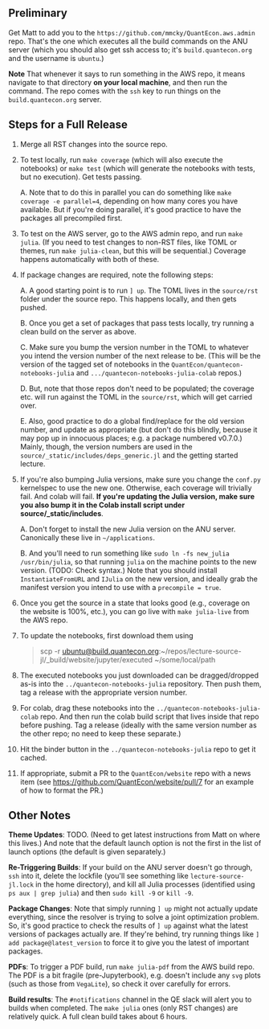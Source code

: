 ## Preliminary 

Get Matt to add you to the `https://github.com/mmcky/QuantEcon.aws.admin` repo. That's the one which executes all the build commands on the ANU server (which you should also get ssh access to; it's `build.quantecon.org` and the username is `ubuntu`.)

**Note** That whenever it says to run something in the AWS repo, it means navigate to that directory **on your local machine**, and then run the command. The repo comes with the `ssh` key to run things on the `build.quantecon.org` server.

## Steps for a Full Release 

1. Merge all RST changes into the source repo. 

2. To test locally, run `make coverage` (which will also execute the notebooks) or `make test` (which will generate the notebooks with tests, but no execution). Get tests passing. 

    A. Note that to do this in parallel you can do something like `make coverage -e parallel=4`, depending on how many cores you have available. But if you're doing parallel, it's good practice to have the packages all precompiled first. 

3. To test on the AWS server, go to the AWS admin repo, and run `make julia`. (If you need to test changes to non-RST files, like TOML or themes, run `make julia-clean`, but this will be sequential.) Coverage happens automatically with both of these. 

4. If package changes are required, note the following steps: 

    A. A good starting point is to run `] up`. The TOML lives in the `source/rst` folder under the source repo. This happens locally, and then gets pushed. 

    B. Once you get a set of packages that pass tests locally, try running a clean build on the server as above. 

    C. Make sure you bump the version number in the TOML to whatever you intend the version number of the next release to be. (This will be the version of the tagged set of notebooks in the `QuantEcon/quantecon-notebooks-julia` and `.../quantecon-notebooks-julia-colab` repos.)

    D. But, note that those repos don't need to be populated; the coverage etc. will run against the TOML in the `source/rst`, which will get carried over. 

    E. Also, good practice to do a global find/replace for the old version number, and update as appropriate (but don't do this blindly, because it may pop up in innocuous places; e.g. a package numbered v0.7.0.) Mainly, though, the version numbers are used in the `source/_static/includes/deps_generic.jl` and the getting started lecture. 

5. If you're also bumping Julia versions, make sure you change the `conf.py` kernelspec to use the new one. Otherwise, each coverage will trivially fail. And colab will fail. **If you're updating the Julia version, make sure you also bump it in the Colab install script under source/_static/includes**. 

    A. Don't forget to install the new Julia version on the ANU server. Canonically these live in `~/applications`. 
    
    B. And you'll need to run something like `sudo ln -fs new_julia /usr/bin/julia`, so that running `julia` on the machine points to the new version. (TODO: Check syntax.) Note that you should install `InstantiateFromURL` and `IJulia` on the new version, and ideally grab the manifest version you intend to use with a `precompile = true`. 

6. Once you get the source in a state that looks good (e.g., coverage on the website is 100%, etc.), you can go live with `make julia-live` from the AWS repo. 

7. To update the notebooks, first download them using

    > scp -r ubuntu@build.quantecon.org:~/repos/lecture-source-jl/_build/website/jupyter/executed ~/some/local/path

8. The executed notebooks you just downloaded can be dragged/dropped as-is into the `../quantecon-notebooks-julia` repository. Then push them, tag a release with the appropriate version number. 

9. For colab, drag these notebooks into the `../quantecon-notebooks-julia-colab` repo. And then run the colab build script that lives inside that repo before pushing. Tag a release (ideally with the same version number as the other repo; no need to keep these separate.)

10. Hit the binder button in the `../quantecon-notebooks-julia` repo to get it cached. 

11. If appropriate, submit a PR to the `QuantEcon/website` repo with a news item (see https://github.com/QuantEcon/website/pull/7 for an example of how to format the PR.)

## Other Notes

**Theme Updates**: TODO. (Need to get latest instructions from Matt on where this lives.) And note that the default launch option is not the first in the list of launch options (the default is given separately.)

**Re-Triggering Builds**: If your build on the ANU server doesn't go through, `ssh` into it, delete the lockfile (you'll see something like `lecture-source-jl.lock` in the home directory), and kill all Julia processes (identified using `ps aux | grep julia`) and then `sudo kill -9` or `kill -9`. 

**Package Changes**: Note that simply running `] up` might not actually update everything, since the resolver is trying to solve a joint optimization problem. So, it's good practice to check the results of `] up` against what the latest versions of packages actually are. If they're behind, try running things like `] add package@latest_version` to force it to give you the latest of important packages. 

**PDFs**: To trigger a PDF build, run `make julia-pdf` from the AWS build repo. The PDF is a bit fragile (pre-Jupyterbook), e.g. doesn't include any `svg` plots (such as those from `VegaLite`), so check it over carefully for errors. 

**Build results**: The `#notifications` channel in the QE slack will alert you to builds when completed. The `make julia` ones (only RST changes) are relatively quick. A full clean build takes about 6 hours. 

